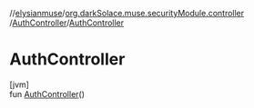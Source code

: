 //[elysianmuse](../../../index.md)/[org.darkSolace.muse.securityModule.controller](../index.md)
/[AuthController](index.md)/[AuthController](-auth-controller.md)

# AuthController

[jvm]\
fun [AuthController](-auth-controller.md)()
